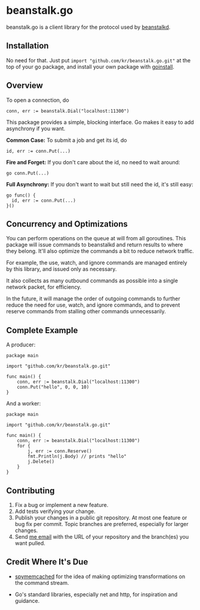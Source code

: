 # beanstalk.go

beanstalk.go is a client library for the protocol used by [beanstalkd][].

## Installation

No need for that. Just put `import "github.com/kr/beanstalk.go.git"` at the
top of your go package, and install your own package with [goinstall][].

## Overview

To open a connection, do

    conn, err := beanstalk.Dial("localhost:11300")

This package provides a simple, blocking interface. Go makes it easy to add
asynchrony if you want.

**Common Case:** To submit a job and get its id, do

    id, err := conn.Put(...)

**Fire and Forget:** If you don't care about the id, no need to wait around:

    go conn.Put(...)

**Full Asynchrony:** If you don't want to wait but still need the id, it's
still easy:

    go func() {
      id, err := conn.Put(...)
    }()

## Concurrency and Optimizations

You can perform operations on the queue at will from all goroutines. This
package will issue commands to beanstalkd and return results to where they
belong. It'll also optimize the commands a bit to reduce network traffic.

For example, the use, watch, and ignore commands are managed entirely by this
library, and issued only as necessary.

It also collects as many outbound commands as possible into a single network
packet, for efficiency.

In the future, it will manage the order of outgoing commands to further reduce
the need for use, watch, and ignore commands, and to prevent reserve commands
from stalling other commands unnecessarily.

## Complete Example

A producer:

    package main

    import "github.com/kr/beanstalk.go.git"

    func main() {
        conn, err := beanstalk.Dial("localhost:11300")
        conn.Put("hello", 0, 0, 10)
    }

And a worker:

    package main

    import "github.com/kr/beanstalk.go.git"

    func main() {
        conn, err := beanstalk.Dial("localhost:11300")
        for {
            j, err := conn.Reserve()
            fmt.Println(j.Body) // prints "hello"
            j.Delete()
        }
    }

## Contributing

 1. Fix a bug or implement a new feature.
 1. Add tests verifying your change.
 1. Publish your changes in a public git repository. At most one feature or
    bug fix per commit. Topic branches are preferred, especially for larger
    changes.
 1. Send [me email][] with the URL of your repository and the branch(es) you
    want pulled.

## Credit Where It's Due

 * [spymemcached][] for the idea of making optimizing transformations on the
   command stream.

 * Go's standard libraries, especially net and http, for inspiration and
   guidance.

[beanstalkd]: http://kr.github.com/beanstalkd/
[spymemcached]: http://code.google.com/p/spymemcached/
[goinstall]: http://golang.org/cmd/goinstall/
[me email]: mailto:kr@xph.us
